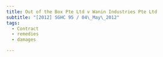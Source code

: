```yaml
---
title: Out of the Box Pte Ltd v Wanin Industries Pte Ltd
subtitle: "[2012] SGHC 95 / 04\_May\_2012"
tags:
  - Contract
  - remedies
  - damages

---
```


